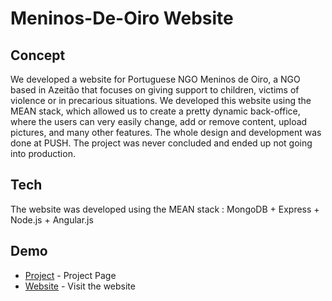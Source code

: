 # Meninos-De-Oiro Website

## Concept
We developed a website for Portuguese NGO Meninos de Oiro, a NGO based in Azeitão that focuses on giving support to children, victims of violence or in precarious situations. We developed this website using the MEAN stack, which allowed us to create a pretty dynamic back-office, where the users can very easily change, add or remove content, upload pictures, and many other features. The whole design and development was done at PUSH.
The project was never concluded and ended up not going into production.

## Tech
The website was developed using the MEAN stack : MongoDB + Express + Node.js + Angular.js

## Demo
* [Project](https://pushvfx.com/projects/58cff091179c667da3fb5460) - Project Page
* [Website](http://pushvfx.com:3000/) - Visit the website
